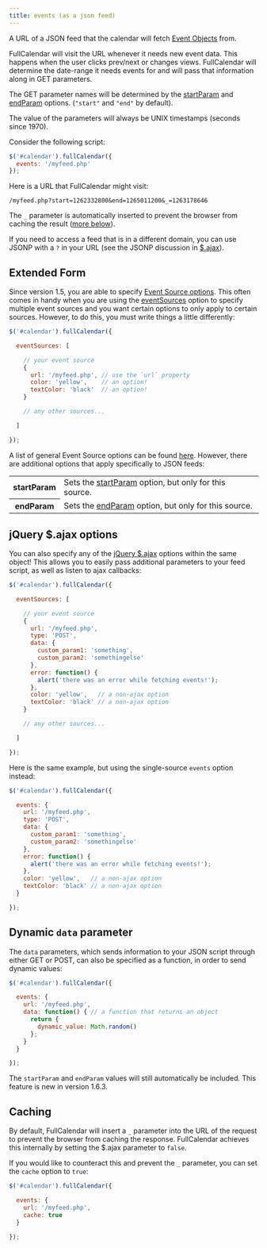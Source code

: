 ```yaml
---
title: events (as a json feed)
---
```


A URL of a JSON feed that the calendar will fetch [Event Objects](event-object) from.

FullCalendar will visit the URL whenever it needs new event data. This happens when the user clicks prev/next or changes views. FullCalendar will determine the date-range it needs events for and will pass that information along in GET parameters.

The GET parameter names will be determined by the [startParam](startParam) and [endParam](endParam) options. (`"start"` and `"end"` by default).

The value of the parameters will always be UNIX timestamps (seconds since 1970).

Consider the following script:

```js
$('#calendar').fullCalendar({
  events: '/myfeed.php'
});
```

Here is a URL that FullCalendar might visit:

`/myfeed.php?start=1262332800&end=1265011200&_=1263178646`

The `_` parameter is automatically inserted to prevent the browser from caching the result ([more below](#caching)).

If you need to access a feed that is in a different domain, you can use JSONP with a `?` in your URL (see the JSONP discussion in [$.ajax](https://api.jquery.com/jQuery.ajax/)).

## Extended Form

Since version 1.5, you are able to specify [Event Source options](event-source-object#options).
This often comes in handy when you are using the [eventSources](eventSources) option to
specify multiple event sources and you want certain options to only apply to certain sources.
However, to do this, you must write things a little differently:

```js
$('#calendar').fullCalendar({

  eventSources: [

    // your event source
    {
      url: '/myfeed.php', // use the `url` property
      color: 'yellow',    // an option!
      textColor: 'black'  // an option!
    }

    // any other sources...

  ]

});
```

A list of general Event Source options can be found [here](event-source-object#options).
<span id='options'>However, there are additional options that apply specifically to JSON feeds:</span>

<table>
<tr>
<th>
startParam
</th>
<td>
Sets the <a href='startParam'>startParam</a> option, but only for this source.
</td>
</tr>
<tr>
<th>
endParam
</th>
<td>
Sets the <a href='endParam'>endParam</a> option, but only for this source.
</td>
</tr>
</table>

## jQuery $.ajax options

You can also specify any of the [jQuery $.ajax](https://api.jquery.com/jQuery.ajax/) options within the same object! This allows you to easily pass additional parameters to your feed script, as well as listen to ajax callbacks:

```js
$('#calendar').fullCalendar({

  eventSources: [

    // your event source
    {
      url: '/myfeed.php',
      type: 'POST',
      data: {
        custom_param1: 'something',
        custom_param2: 'somethingelse'
      },
      error: function() {
        alert('there was an error while fetching events!');
      },
      color: 'yellow',   // a non-ajax option
      textColor: 'black' // a non-ajax option
    }

    // any other sources...

  ]

});
```

Here is the same example, but using the single-source `events` option instead:

```js
$('#calendar').fullCalendar({

  events: {
    url: '/myfeed.php',
    type: 'POST',
    data: {
      custom_param1: 'something',
      custom_param2: 'somethingelse'
    },
    error: function() {
      alert('there was an error while fetching events!');
    },
    color: 'yellow',   // a non-ajax option
    textColor: 'black' // a non-ajax option
  }

});
```

## Dynamic `data` parameter

The `data` parameters, which sends information to your JSON script through either GET or POST, can also be specified as a function, in order to send dynamic values:

```js
$('#calendar').fullCalendar({

  events: {
    url: '/myfeed.php',
    data: function() { // a function that returns an object
      return {
        dynamic_value: Math.random()
      };
    }
  }

});
```

The `startParam` and `endParam` values will still automatically be included.
This feature is new in version 1.6.3.

## Caching

By default, FullCalendar will insert a `_` parameter into the URL of the request to prevent the browser from caching the response. FullCalendar achieves this internally by setting the $.ajax parameter to `false`.

If you would like to counteract this and prevent the `_` parameter, you can set the `cache` option to `true`:

```js
$('#calendar').fullCalendar({

  events: {
    url: '/myfeed.php',
    cache: true
  }

});
```
